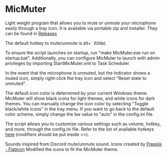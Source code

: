 # MicMuter
Light weight program that allows you to mute or unmute your microphone easily through a tray icon.
It is available via portable zip and installer. They can be found in [Releases](https://github.com/ddanielkim/MicMuter/releases)

The default hotkey to mute/unmute is alt+` (tilde).

To ensure the script launches on startup, run "make MicMuter.exe run on startup.bat". Additionally, you can configure MicMuter to launch with admin privileges by importing StartMicMuter.xml to Task Scheduler.

In the event that the microphone is unmuted, but the indicator shows a muted icon, simply right-click the tray icon and select "Reset state to unmuted".

The default icon color is determined by your current Windows theme. MicMuter will show black icons for light themes, and white icons for dark themes. You can manually change the icon color by selecting "Toggle black/white icons" in the tray menu. If you want to go back to the default color scheme, simply change the bw value to "auto" in the config.ini file.

The script allows you to customize various settings such as volume, hotkey, and more, through the config.ini file. Refer to the list of available hotkeys [here](https://pynput.readthedocs.io/en/latest/_modules/pynput/keyboard/_base.html#Key) (modifiers should be put inside <>).

Sounds inspired from Discord mute/unmute sound.
Icons created by [Freepik - Flaticon](https://www.flaticon.com/free-icons/mute)
Modified the icons to fit the MicMuter theme.
